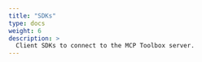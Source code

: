 ```yaml
---
title: "SDKs"
type: docs
weight: 6
description: >
  Client SDKs to connect to the MCP Toolbox server.
---
```

